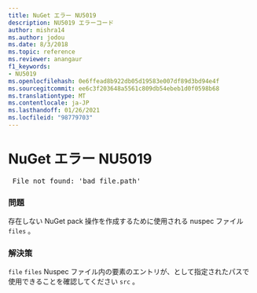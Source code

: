 ```yaml
---
title: NuGet エラー NU5019
description: NU5019 エラーコード
author: mishra14
ms.author: jodou
ms.date: 8/3/2018
ms.topic: reference
ms.reviewer: anangaur
f1_keywords:
- NU5019
ms.openlocfilehash: 0e6ffead8b922db05d19583e007df89d3bd94e4f
ms.sourcegitcommit: ee6c3f203648a5561c809db54ebeb1d0f0598b68
ms.translationtype: MT
ms.contentlocale: ja-JP
ms.lasthandoff: 01/26/2021
ms.locfileid: "98779703"
---
```

# <a name="nuget-error-nu5019"></a>NuGet エラー NU5019
<pre> File not found: 'bad_file.path'</pre>

### <a name="issue"></a>問題

存在しない NuGet pack 操作を作成するために使用される nuspec ファイル `files` 。


### <a name="solution"></a>解決策

`file` `files` Nuspec ファイル内の要素のエントリが、として指定されたパスで使用できることを確認してください `src` 。

